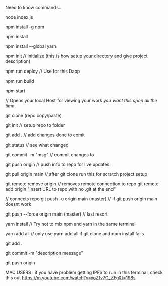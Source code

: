 Need to know commands.. <p/>
node index.js<p/>
npm install -g npm<p/>
npm install<p/>
npm install --global yarn<p/>
npm init // initialize (this is how setup your directory and give project description)<p/>
npm run deploy // Use for this Dapp<p/>
npm run build<p/>
npm start<p/> // Opens your local Host for viewing your work *you want this open all the time*
<p/>
git clone (repo copy/paste)<p/>
git init // setup repo to folder<p/>
git add . // add changes done to comit<p/>
git status // see what changed<p/>
git commit -m "msg" //  commit changes to<p/>
git push origin // push info to repo for live updates<p/>
git pull origin main // after git clone run this for scratch project setup<p/>
git remote remove origin // removes remote connection to repo
git remote add origin "insert URL to repo with no .git at the end"<p/> // connects repo
git push -u origin main (master) // if git push origin main doesnt work<p/>
git push --force origin main (master) // last resort<p/>
<p/>
yarn install // Try not to mix npm and yarn in the same terminal<p/>
yarn add all // only use yarn add all if git clone and npm install fails<p/>
<p/>
git add .<p/>
git commit -m "description message"<p/>
git push origin<p/>
<p/>

MAC USERS : if you have problem getting IPFS to run in this terminal, check this out https://m.youtube.com/watch?v=xoZ1v7G_ZFg&t=198s